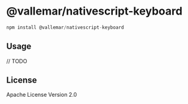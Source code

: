 # @vallemar/nativescript-keyboard

```javascript
npm install @vallemar/nativescript-keyboard
```

## Usage

// TODO

## License

Apache License Version 2.0
